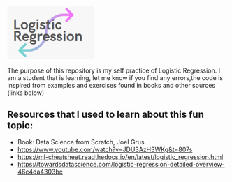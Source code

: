 <img src="img/logo.png" alt="logo" width="200" heigth="180"/>

The purpose of this repository is my self practice of Logistic Regression. I am a student that is learning, let me know if you find any errors,the code is inspired from examples and exercises found in books and other sources (links below)


## Resources that I used to learn about this fun topic:
* Book: Data Science from Scratch, Joel Grus
* https://www.youtube.com/watch?v=JDU3AzH3WKg&t=807s
* https://ml-cheatsheet.readthedocs.io/en/latest/logistic_regression.html
* https://towardsdatascience.com/logistic-regression-detailed-overview-46c4da4303bc
